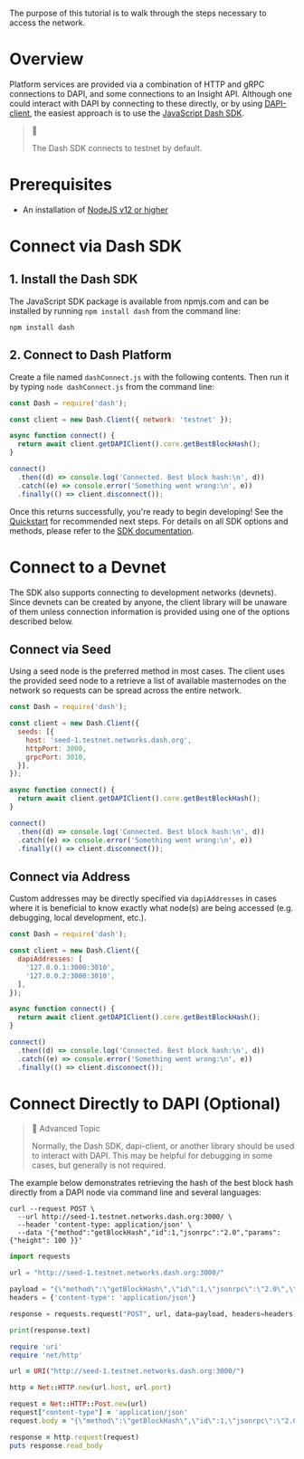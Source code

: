 The purpose of this tutorial is to walk through the steps necessary to access the network.

# Overview

Platform services are provided via a combination of HTTP and gRPC connections to DAPI, and some connections to an Insight API. Although one could interact with DAPI by connecting to these directly, or by using [DAPI-client](https://github.com/dashevo/platform/tree/master/packages/js-dapi-client), the easiest approach is to use the [JavaScript Dash SDK](https://github.com/dashevo/platform/tree/master/packages/js-dash-sdk).

> 📘
>
> The Dash SDK connects to testnet by default.


# Prerequisites
- An installation of [NodeJS v12 or higher](https://nodejs.org/en/download/)

# Connect via Dash SDK

## 1. Install the Dash SDK

The JavaScript SDK package is available from npmjs.com and can be installed by running `npm install dash` from the command line:

```shell
npm install dash
``` 

## 2. Connect to Dash Platform

Create a file named `dashConnect.js` with the following contents. Then run it by typing `node dashConnect.js` from the command line:

```javascript dashConnect.js
const Dash = require('dash');

const client = new Dash.Client({ network: 'testnet' });

async function connect() {
  return await client.getDAPIClient().core.getBestBlockHash();
}

connect()
  .then((d) => console.log('Connected. Best block hash:\n', d))
  .catch((e) => console.error('Something went wrong:\n', e))
  .finally(() => client.disconnect());
``` 
Once this returns successfully, you're ready to begin developing! See the [Quickstart](tutorials-introduction#quickstart) for recommended next steps. For details on all SDK options and methods, please refer to the [SDK documentation](https://dashevo.github.io/platform/SDK/).

# Connect to a Devnet

The SDK also supports connecting to development networks (devnets). Since devnets can be created by anyone, the client library will be unaware of them unless connection information is provided using one of the options described below.

## Connect via Seed

Using a seed node is the preferred method in most cases. The client uses the provided seed node to a retrieve a list of available masternodes on the network so requests can be spread across the entire network.

```javascript
const Dash = require('dash');

const client = new Dash.Client({
  seeds: [{
    host: 'seed-1.testnet.networks.dash.org',
    httpPort: 3000,
    grpcPort: 3010,
  }],
});

async function connect() {
  return await client.getDAPIClient().core.getBestBlockHash();
}

connect()
  .then((d) => console.log('Connected. Best block hash:\n', d))
  .catch((e) => console.error('Something went wrong:\n', e))
  .finally(() => client.disconnect());
``` 

## Connect via Address

Custom addresses may be directly specified via `dapiAddresses` in cases where it is beneficial to know exactly what node(s) are being accessed (e.g. debugging, local development, etc.).

```javascript
const Dash = require('dash');

const client = new Dash.Client({
  dapiAddresses: [
    '127.0.0.1:3000:3010',
    '127.0.0.2:3000:3010',
  ],
});

async function connect() {
  return await client.getDAPIClient().core.getBestBlockHash();
}

connect()
  .then((d) => console.log('Connected. Best block hash:\n', d))
  .catch((e) => console.error('Something went wrong:\n', e))
  .finally(() => client.disconnect());
``` 
# Connect Directly to DAPI (Optional) 

> 🚧 Advanced Topic
>
> Normally, the Dash SDK, dapi-client, or another library should be used to interact with DAPI. This may be helpful for debugging in some cases, but generally is not required.


The example below demonstrates retrieving the hash of the best block hash directly from a DAPI node via command line and several languages:

```shell
curl --request POST \
  --url http://seed-1.testnet.networks.dash.org:3000/ \
  --header 'content-type: application/json' \
  --data '{"method":"getBlockHash","id":1,"jsonrpc":"2.0","params":{"height": 100 }}'
```
```python
import requests

url = "http://seed-1.testnet.networks.dash.org:3000/"

payload = "{\"method\":\"getBlockHash\",\"id\":1,\"jsonrpc\":\"2.0\",\"params\":{\"height\":100}}"
headers = {'content-type': 'application/json'}

response = requests.request("POST", url, data=payload, headers=headers)

print(response.text)
```
```ruby
require 'uri'
require 'net/http'

url = URI("http://seed-1.testnet.networks.dash.org:3000/")

http = Net::HTTP.new(url.host, url.port)

request = Net::HTTP::Post.new(url)
request["content-type"] = 'application/json'
request.body = "{\"method\":\"getBlockHash\",\"id\":1,\"jsonrpc\":\"2.0\",\"params\":{\"height\":100}}"

response = http.request(request)
puts response.read_body
```